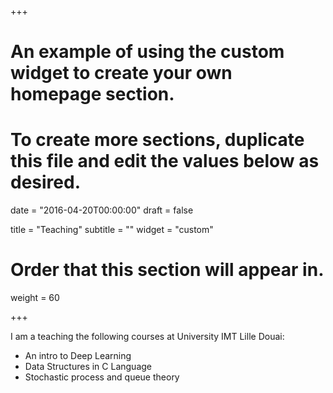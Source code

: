+++
# An example of using the custom widget to create your own homepage section.
# To create more sections, duplicate this file and edit the values below as desired.

date = "2016-04-20T00:00:00"
draft = false

title = "Teaching"
subtitle = ""
widget = "custom"

# Order that this section will appear in.
weight = 60

+++


I am a teaching  the following courses at University IMT Lille Douai:

- An intro to Deep Learning  
- Data Structures in C Language 
- Stochastic process and queue theory 


